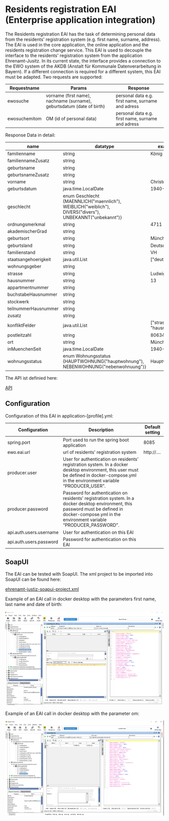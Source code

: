 # Residents registration EAI (Enterprise application integration)

The Residents registration EAI has the task of determining personal data from the residents' registration system (e.g. first name, surname, address). The EAI is used in the core application, the online application and the residents registration change service. This EAI is used to decouple the interface to the residents' registration system from the application Ehrenamt-Jusitz. In its current state, the interface provides a connection to the EWO system of the AKDB (Anstalt für Kommunale Datenverarbeitung in Bayern). If a different connection is required for a different system, this EAI must be adapted. Two requests are supported:

| Requestname | Params | Response |
| ------------- | ------------- | ------------- |
| ewosuche  | vorname (first name), nachname (surname), geburtsdatum (date of birth) | personal data e.g. first name, surname and adress |
| ewosuchemitom | OM (id of personal data) | personal data e.g. first name, surname and adress |

Response Data in detail:

| name | datatype | example |
| ------------- | ------------- | ------------- |
| familienname | string | König |
| familiennameZusatz | string | |
| geburtsname | string | |
| geburtsnameZusatz | string | |
| vorname | string | Christopher |
| geburtsdatum | java.time.LocalDate | 1940-03-10 |
| geschlecht | enum Geschlecht {MAENNLICH("maennlich"), WEIBLICH("weiblich"), DIVERS("divers"), UNBEKANNT("unbekannt")} | |
| ordnungsmerkmal | string | 4711 |
| akademischerGrad | string | |
| geburtsort | string | München |
| geburtsland | string | Deutschland |
| familienstand | string | VH |
| staatsangehoerigkeit | java.util.List<String> | ["deutsch"] |
| wohnungsgeber | string | |
| strasse | string | Ludwigstr. |
| hausnummer | string  | 13 |
| appartmentnummer | string | |
| buchstabeHausnummer | string | |
| stockwerk | string | |
| teilnummerHausnummer | string | |
| zusatz | string | |
| konfliktFelder  | java.util.List<String>  | ["strasse", "hausnummer"] |
| postleitzahl | string | 80634 |
| ort | string | München |
| inMuenchenSeit | java.time.LocalDate | 1940-03-10 |
| wohnungsstatus | enum Wohnungsstatus {HAUPTWOHNUNG("hauptwohnung"), NEBENWOHNUNG("nebenwohnuung")} | Hauptwohnung |

The API ist definied here:

[API](https://github.com/it-at-m/ehrenamt-justiz/tree/main/ehrenamt-justiz-api/src/main/java/de/muenchen/ehrenamtjustiz/api)

## Configuration

Configuration of this EAI in application-[profile].yml:

| Configuration | Description                                                                                                                                                                                          | Default setting |
| ------------- |------------------------------------------------------------------------------------------------------------------------------------------------------------------------------------------------------| ------------- |
| spring.port | Port used to run the spring boot application                                                                                                                                                         | 8085 |
| ewo.eai.url | url of residents' registration system                                                                                                                                                                | http://.... |
| producer.user | User for authentication on residents' registration system.  In a docker desktop environment, this user must be defined in docker-compose.yml in the environment variable “PRODUCER_USER”.            |  |
| producer.password | Password for authentication on residents' registration system. In a docker desktop environment, this password must be defined in docker-compose.yml in the environment variable “PRODUCER_PASSWORD”. |  |
| api.auth.users.username | User for authentication on this EAI                                                                                                                                                                  |  |
| api.auth.users.password | Password for authentication on this EAI                                                                                                                                                              |  |

## SoapUI

The EAI can be tested with SoapUI. The xml project to be imported into SoapUI can be found here:

[ehrenamt-justiz-soapui-project.xml](https://github.com/it-at-m/ehrenamt-justiz/blob/main/ehrenamt-justiz-eai/src/test/resources/ehrenamt-justiz-soapui-project.xml)

Example of an EAI call in docker desktop with the parameters first name, last name and date of birth:

![SoapUI ewosuche Docker example](../docs/images/SoapUI_ewosuche_docker.PNG)

Example of an EAI call in docker desktop with the parameter om:

![SoapUI ewosuchemitom Docker example](../docs/images/SoapUI_ewosuchemitom_docker.PNG)

